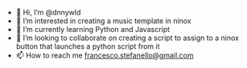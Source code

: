 - 👋 Hi, I’m @dnnywld
- 👀 I’m interested in creating a music template in ninox
- 🌱 I’m currently learning Python and Javascript
- 💞️ I’m looking to collaborate on creating a script to assign to a ninox button that launches a python script from it
- 📫 How to reach me francesco.stefanello@gmail.com

<!---
dnnywld/dnnywld is a ✨ special ✨ repository because its `README.md` (this file) appears on your GitHub profile.
You can click the Preview link to take a look at your changes.
--->
